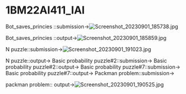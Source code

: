 # 1BM22AI411_IAI
Bot_saves_princies ::submission->![Screenshot_20230901_185738.jpg](https://github.com/Vasanth0106/1BM22AI411_IAI/assets/139615614/c1922653-238d-4e6c-9008-35ff98434ee8)


Bot_saves_princies ::output->![Screenshot_20230901_185859.jpg](https://github.com/Vasanth0106/1BM22AI411_IAI/assets/139615614/5dba4eef-4181-4474-9f7c-c16fec6c8a8d)

N puzzle::submission->![Screenshot_20230901_191023.jpg](https://github.com/Vasanth0106/1BM22AI411_IAI/assets/139615614/6b9a1019-7174-43d6-900f-3108c0e0583e)




N puzzle::output->
Basic probability puzzle#2::submission->
Basic probability puzzle#2::output->
Basic probability puzzle#7::submission->
Basic probability puzzle#7::output->
Packman problem::submission->

packman problem:: output->![Screenshot_20230901_190525.jpg](https://github.com/Vasanth0106/1BM22AI411_IAI/assets/139615614/4b3fc6a5-1f24-4d53-ae58-ca741e7af2f1)


